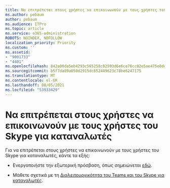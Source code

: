 ```yaml
---
title: Να επιτρέπεται στους χρήστες να επικοινωνούν με τους χρήστες του Skype για καταναλωτές
ms.author: pebaum
author: pebaum
ms.audience: ITPro
ms.topic: article
ms.service: o365-administration
ROBOTS: NOINDEX, NOFOLLOW
localization_priority: Priority
ms.custom: ''
ms.assetid:
- "9001733"
- "4401"
ms.openlocfilehash: 842a00da5eb4293c565258c82593d6e6ce76cc02e5ae475e8dd7f7613640d605
ms.sourcegitcommit: b5f7da89a650d2915dc652449623c78be6247175
ms.translationtype: MT
ms.contentlocale: el-GR
ms.lasthandoff: 08/05/2021
ms.locfileid: "53933429"
---
```

# <a name="allow-your-users-to-communicate-with-skype-consumer-users"></a>Να επιτρέπεται στους χρήστες να επικοινωνούν με τους χρήστες του Skype για καταναλωτές

Για να επιτρέπεται στους χρήστες να επικοινωνούν με τους χρήστες του Skype για καταναλωτές, κάντε τα εξής:

- Ενεργοποιήστε την εξωτερική πρόσβαση, όπως σημειώνεται [εδώ](https://docs.microsoft.com/microsoftteams/manage-external-access#allow-or-block-domains).

- Μάθετε σχετικά με τη [Διαλειτουργικότητα του Teams και του Skype για καταναλωτές](https://docs.microsoft.com/microsoftteams/teams-skype-interop).
